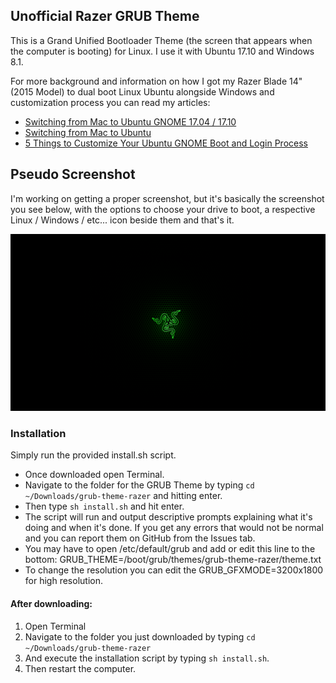 ## Unofficial Razer GRUB Theme
This is a Grand Unified Bootloader Theme (the screen that appears when the computer is booting) for Linux. I use it with Ubuntu 17.10 and Windows 8.1.

For more background and information on how I got my Razer Blade 14" (2015 Model) to dual boot Linux Ubuntu alongside Windows and customization process you can read my articles:

* [Switching from Mac to Ubuntu GNOME 17.04 / 17.10](https://www.theportlandcompany.com/2017/08/14/switching-mac-ubuntu-gnome-17-04/)
* [Switching from Mac to Ubuntu](https://www.theportlandcompany.com/2012/04/03/switching-mac-os-x-ubuntu/)
* [5 Things to Customize Your Ubuntu GNOME Boot and Login Process](https://www.theportlandcompany.com/2018/02/15/5-things-to-customize-your-ubuntu-gnome-boot-login-process/)


## Pseudo Screenshot
I'm working on getting a proper screenshot, but it's basically the screenshot you see below, with the options to choose your drive to boot, a respective Linux / Windows / etc... icon beside them and that's it.

![](background.png)

### Installation
Simply run the provided install.sh script.

* Once downloaded open Terminal.
* Navigate to the folder for the GRUB Theme by typing `cd ~/Downloads/grub-theme-razer` and hitting enter.
* Then type `sh install.sh` and hit enter.
* The script will run and output descriptive prompts explaining what it's doing and when it's done. If you get any errors that would not be normal and you can report them on GitHub from the Issues tab.
* You may have to open /etc/default/grub and add or edit this line to the bottom: GRUB_THEME=/boot/grub/themes/grub-theme-razer/theme.txt
* To change the resolution you can edit the GRUB_GFXMODE=3200x1800 for high resolution. 

#### After downloading:
1. Open Terminal
2. Navigate to the folder you just downloaded by typing `cd ~/Downloads/grub-theme-razer`
3. And execute the installation script by typing `sh install.sh`.
4. Then restart the computer.